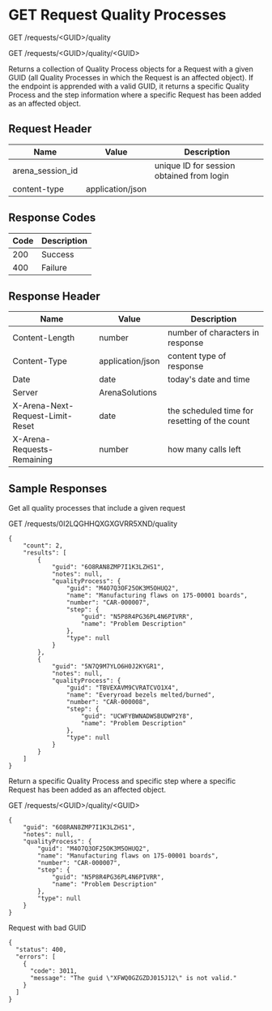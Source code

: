 # GET Request Quality Processes
GET /requests/&lt;GUID&gt;/quality

GET /requests/&lt;GUID&gt;/quality/&lt;GUID&gt;

Returns a collection of  Quality Process objects for a Request with a given GUID \(all Quality Processes in which the Request is an affected object\). If the endpoint is apprended with a valid GUID, it returns a specific Quality Process and the step information where a specific Request has been added as an affected object.

## Request Header

| Name<br> | Value<br> | Description<br> |
|  --- |  --- |  --- | 
| arena_session_id<br> |   | unique ID for session obtained from login<br> |
| content-type<br> | application/json<br> |   |

## Response Codes

| Code<br> | Description<br> |
|  --- |  --- | 
| 200<br> | Success<br> |
| 400<br> | Failure<br> |

## Response Header

| Name<br> | Value<br> | Description<br> |
|  --- |  --- |  --- | 
| Content-Length<br> | number<br> | number of characters in response<br> |
| Content-Type<br> | application/json<br> | content type of response<br> |
| Date<br> | date<br> | today's date and time<br> |
| Server<br> | ArenaSolutions<br> |   |
| X-Arena-Next-Request-Limit-Reset<br> | date<br> | the scheduled time for resetting of the count<br> |
| X-Arena-Requests-Remaining<br> | number<br> | how many calls left<br> |

## Sample Responses
Get all quality processes that include a given request

GET /requests/0I2LQGHHQXGXGVRR5XND/quality

```
{
    "count": 2,
    "results": [
        {
            "guid": "6O8RAN8ZMP7I1K3LZHS1",
            "notes": null,
            "qualityProcess": {
                "guid": "M4O7Q3OF25OK3M5OHUQ2",
                "name": "Manufacturing flaws on 175-00001 boards",
                "number": "CAR-000007",
                "step": {
                    "guid": "N5P8R4PG36PL4N6PIVRR",
                    "name": "Problem Description"
                },
                "type": null
            }
        },
        {
            "guid": "5N7Q9M7YLO6H0J2KYGR1",
            "notes": null,
            "qualityProcess": {
                "guid": "TBVEXAVM9CVRATCVO1X4",
                "name": "Everyroad bezels melted/burned",
                "number": "CAR-000008",
                "step": {
                    "guid": "UCWFYBWNADWSBUDWP2Y8",
                    "name": "Problem Description"
                },
                "type": null
            }
        }
    ]
}
```
Return a specific Quality Process and specific step where a specific Request has been added as an affected object.

GET /requests/&lt;GUID&gt;/quality/&lt;GUID&gt;

```
{
    "guid": "6O8RAN8ZMP7I1K3LZHS1",
    "notes": null,
    "qualityProcess": {
        "guid": "M4O7Q3OF25OK3M5OHUQ2",
        "name": "Manufacturing flaws on 175-00001 boards",
        "number": "CAR-000007",
        "step": {
            "guid": "N5P8R4PG36PL4N6PIVRR",
            "name": "Problem Description"
        },
        "type": null
    }
}
```
Request with bad GUID

```
{
  "status": 400,
  "errors": [
    {
      "code": 3011,
      "message": "The guid \"XFWQ0GZGZDJ015J12\" is not valid."
    }
  ]
}
```
